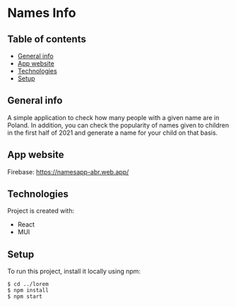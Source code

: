 # Names Info


## Table of contents
* [General info](#general-info)
* [App website](#App-website)
* [Technologies](#technologies)
* [Setup](#setup)

## General info
A simple application to check how many people with a given name are in Poland.
In addition, you can check the popularity of names given to children in the first half of 2021
and generate a name for your child on that basis.

## App website
Firebase:
https://namesapp-abr.web.app/

## Technologies
Project is created with:
* React
* MUI

## Setup
To run this project, install it locally using npm:

```
$ cd ../lorem
$ npm install
$ npm start
```